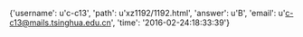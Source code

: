 {'username': u'c-c13', 'path': u'xz1192/1192.html', 'answer': u'B', 'email': u'c-c13@mails.tsinghua.edu.cn', 'time': '2016-02-24:18:33:39'}
